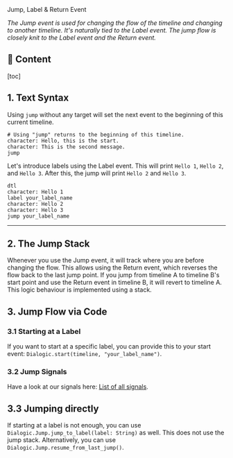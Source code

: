 <div class="header-banner tropical">
     <div class="header-label tropical">Jump, Label & Return Event</div>
</div>

*The Jump event is used for changing the flow of the timeline and changing to another timeline. It's naturally tied to the Label event.
The jump flow is closely knit to the Label event and the Return event.*

## 📜 Content
[toc]


## 1. Text Syntax

Using `jump` without any target will set the next event to the beginning of this current timeline.

```dtl
# Using "jump" returns to the beginning of this timeline.
character: Hello, this is the start.
character: This is the second message.
jump
```

Let's introduce labels using the Label event. This will print `Hello 1`, `Hello 2`, and `Hello 3`. After this, the jump will print `Hello 2` and `Hello 3`.

```
dtl
character: Hello 1
label your_label_name
character: Hello 2
character: Hello 3
jump your_label_name
```

---

## 2. The Jump Stack
Whenever you use the Jump event, it will track where you are before changing the flow. This allows using the Return event, which reverses the flow back to the last jump point.
If you jump from timeline A to timeline B's start point and use the Return event in timeline B, it will revert to timeline A. This logic behaviour is implemented using a stack.

## 3. Jump Flow via Code

### 3.1 Starting at a Label
If you want to start at a specific label, you can provide this to your start event: `Dialogic.start(timeline, "your_label_name")`.

### 3.2 Jump Signals
Have a look at our signals here: [List of all signals](../classes/subsystem_jump.html#signals).

## 3.3 Jumping directly
If starting at a label is not enough, you can use `Dialogic.Jump.jump_to_label(label: String)` as well. This does not use the jump stack.
Alternatively, you can use `Dialogic.Jump.resume_from_last_jump()`.

